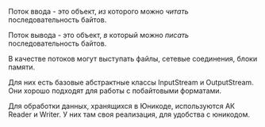 Поток ввода - это объект, *из* которого можно *читать* последовательность байтов.

Поток вывода - это объект, *в* который можно *писать* последовательность байтов.

В качестве потоков могут выступать файлы, сетевые соединения, блоки памяти.

Для них есть базовые абстрактные классы InputStream и OutputStream. Они хорошо подходят для работы с побайтовыми форматами.

Для обработки данных, хранящихся в Юникоде, используются АК Reader и Writer. У них там своя реализация, для удобства с юникодом.